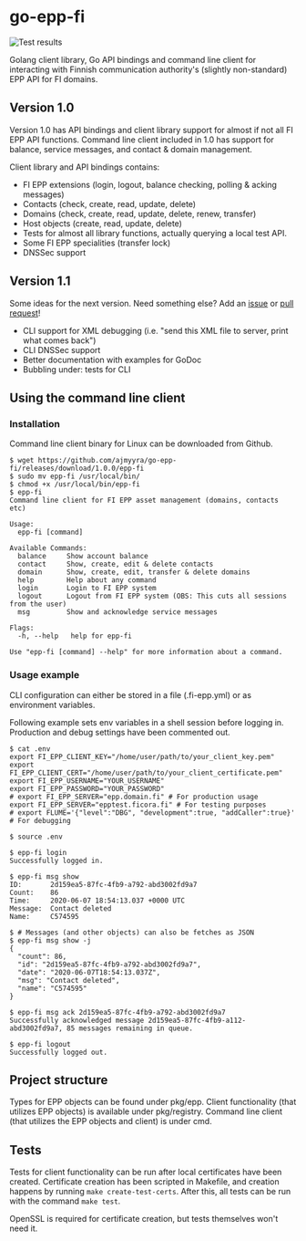# go-epp-fi
![Test results](https://github.com/ajmyyra/go-epp-fi/workflows/Tests/badge.svg)

Golang client library, Go API bindings and command line client for interacting with Finnish communication authority's (slightly non-standard) EPP API for FI domains.

## Version 1.0

Version 1.0 has API bindings and client library support for almost if not all FI EPP API functions.
Command line client included in 1.0 has support for balance, service messages, and contact & domain management.

Client library and API bindings contains:
- FI EPP extensions (login, logout, balance checking, polling & acking messages)
- Contacts (check, create, read, update, delete)
- Domains (check, create, read, update, delete, renew, transfer)
- Host objects (create, read, update, delete)
- Tests for almost all library functions, actually querying a local test API.
- Some FI EPP specialities (transfer lock)
- DNSSec support

## Version 1.1

Some ideas for the next version. Need something else? Add an [issue](https://github.com/ajmyyra/go-epp-fi/issues) or [pull request](https://github.com/ajmyyra/go-epp-fi/pulls)!

- CLI support for XML debugging (i.e. "send this XML file to server, print what comes back")
- CLI DNSSec support
- Better documentation with examples for GoDoc
- Bubbling under: tests for CLI

## Using the command line client

### Installation

Command line client binary for Linux can be downloaded from Github.

```shell script
$ wget https://github.com/ajmyyra/go-epp-fi/releases/download/1.0.0/epp-fi
$ sudo mv epp-fi /usr/local/bin/
$ chmod +x /usr/local/bin/epp-fi
$ epp-fi
Command line client for FI EPP asset management (domains, contacts etc)

Usage:
  epp-fi [command]

Available Commands:
  balance     Show account balance
  contact     Show, create, edit & delete contacts
  domain      Show, create, edit, transfer & delete domains
  help        Help about any command
  login       Login to FI EPP system
  logout      Logout from FI EPP system (OBS: This cuts all sessions from the user)
  msg         Show and acknowledge service messages

Flags:
  -h, --help   help for epp-fi

Use "epp-fi [command] --help" for more information about a command.
```

### Usage example

CLI configuration can either be stored in a file (.fi-epp.yml) or as environment variables.

Following example sets env variables in a shell session before logging in. Production and debug settings have been commented out.

```shell script
$ cat .env
export FI_EPP_CLIENT_KEY="/home/user/path/to/your_client_key.pem"
export FI_EPP_CLIENT_CERT="/home/user/path/to/your_client_certificate.pem"
export FI_EPP_USERNAME="YOUR_USERNAME"
export FI_EPP_PASSWORD="YOUR_PASSWORD"
# export FI_EPP_SERVER="epp.domain.fi" # For production usage
export FI_EPP_SERVER="epptest.ficora.fi" # For testing purposes
# export FLUME='{"level":"DBG", "development":true, "addCaller":true}' # For debugging

$ source .env

$ epp-fi login
Successfully logged in.

$ epp-fi msg show
ID:       2d159ea5-87fc-4fb9-a792-abd3002fd9a7
Count:    86
Time:     2020-06-07 18:54:13.037 +0000 UTC
Message:  Contact deleted
Name:     C574595

$ # Messages (and other objects) can also be fetches as JSON
$ epp-fi msg show -j
{
  "count": 86,
  "id": "2d159ea5-87fc-4fb9-a792-abd3002fd9a7",
  "date": "2020-06-07T18:54:13.037Z",
  "msg": "Contact deleted",
  "name": "C574595"
}

$ epp-fi msg ack 2d159ea5-87fc-4fb9-a792-abd3002fd9a7
Successfully acknowledged message 2d159ea5-87fc-4fb9-a112-abd3002fd9a7, 85 messages remaining in queue.

$ epp-fi logout
Successfully logged out.
```

## Project structure

Types for EPP objects can be found under pkg/epp.
Client functionality (that utilizes EPP objects) is available under pkg/registry.
Command line client (that utilizes the EPP objects and client) is under cmd.

## Tests

Tests for client functionality can be run after local certificates have been created.
Certificate creation has been scripted in Makefile, and creation happens by running `make create-test-certs`.
After this, all tests can be run with the command `make test`.

OpenSSL is required for certificate creation, but tests themselves won't need it.

